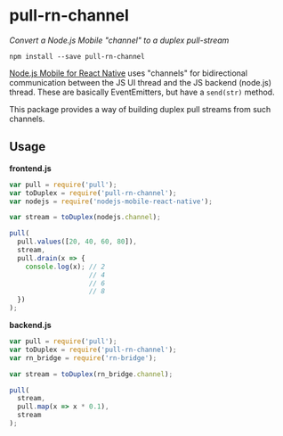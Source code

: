 # pull-rn-channel

_Convert a Node.js Mobile "channel" to a duplex pull-stream_

```
npm install --save pull-rn-channel
```

[Node.js Mobile for React Native](https://github.com/janeasystems/nodejs-mobile-react-native) uses "channels" for bidirectional communication between the JS UI thread and the JS backend (node.js) thread. These are basically EventEmitters, but have a `send(str)` method.

This package provides a way of building duplex pull streams from such channels.

## Usage

**frontend.js**

```js
var pull = require('pull');
var toDuplex = require('pull-rn-channel');
var nodejs = require('nodejs-mobile-react-native');

var stream = toDuplex(nodejs.channel);

pull(
  pull.values([20, 40, 60, 80]),
  stream,
  pull.drain(x => {
    console.log(x); // 2
                    // 4
                    // 6
                    // 8
  })
);
```

**backend.js**

```js
var pull = require('pull');
var toDuplex = require('pull-rn-channel');
var rn_bridge = require('rn-bridge');

var stream = toDuplex(rn_bridge.channel);

pull(
  stream,
  pull.map(x => x * 0.1),
  stream
);
```
